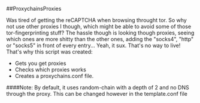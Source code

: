 ##ProxychainsProxies

Was tired of getting the reCAPTCHA when browsing throught tor.
So why not use other proxies I though, which might be able to avoid some of those tor-fingerprinting stuff?
The hassle though is looking though proxies, seeing which ones are more shitty than the other ones, adding the "socks4", "http" or "socks5" in front of every entry... 
Yeah, it sux. That's no way to live! That's why this script was created:
 * Gets you get proxies
 * Checks which proxies works
 * Creates a proxychains.conf file.



####Note:
By default, it uses random-chain with a depth of 2 and no DNS through the proxy.
This can be changed however in the template.conf file 